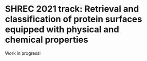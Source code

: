 # SHREC 2021 track: Retrieval and classification of protein surfaces equipped with physical and chemical properties


Work in progress!
